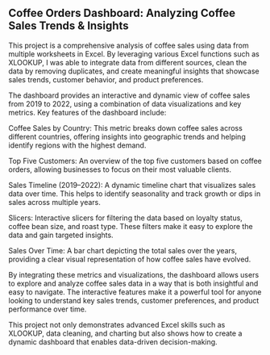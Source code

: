 ## Coffee Orders Dashboard: Analyzing Coffee Sales Trends & Insights

This project is a comprehensive analysis of coffee sales using data from multiple worksheets in Excel. By leveraging various Excel functions such as XLOOKUP, I was able to integrate data from different sources, clean the data by removing duplicates, and create meaningful insights that showcase sales trends, customer behavior, and product preferences.

The dashboard provides an interactive and dynamic view of coffee sales from 2019 to 2022, using a combination of data visualizations and key metrics. Key features of the dashboard include:

Coffee Sales by Country: This metric breaks down coffee sales across different countries, offering insights into geographic trends and helping identify regions with the highest demand.

Top Five Customers: An overview of the top five customers based on coffee orders, allowing businesses to focus on their most valuable clients.

Sales Timeline (2019–2022): A dynamic timeline chart that visualizes sales data over time. This helps to identify seasonality and track growth or dips in sales across multiple years.

Slicers: Interactive slicers for filtering the data based on loyalty status, coffee bean size, and roast type. These filters make it easy to explore the data and gain targeted insights.

Sales Over Time: A bar chart depicting the total sales over the years, providing a clear visual representation of how coffee sales have evolved.

By integrating these metrics and visualizations, the dashboard allows users to explore and analyze coffee sales data in a way that is both insightful and easy to navigate. The interactive features make it a powerful tool for anyone looking to understand key sales trends, customer preferences, and product performance over time.

This project not only demonstrates advanced Excel skills such as XLOOKUP, data cleaning, and charting but also shows how to create a dynamic dashboard that enables data-driven decision-making.

